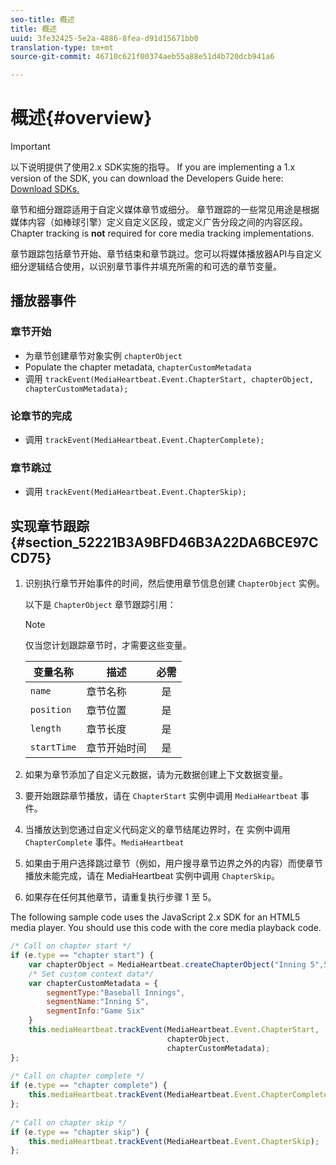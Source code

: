 ```yaml
---
seo-title: 概述
title: 概述
uuid: 3fe32425-5e2a-4886-8fea-d91d15671bb0
translation-type: tm+mt
source-git-commit: 46710c621f00374aeb55a88e51d4b720dcb941a6

---
```



# 概述{#overview}

>[!IMPORTANT]
>
>以下说明提供了使用2.x SDK实施的指导。 If you are implementing a 1.x version of the SDK, you can download the Developers Guide here: [Download SDKs.](/help/sdk-implement/download-sdks.md)

章节和细分跟踪适用于自定义媒体章节或细分。 章节跟踪的一些常见用途是根据媒体内容（如棒球引擎）定义自定义区段，或定义广告分段之间的内容区段。 Chapter tracking is **not** required for core media tracking implementations.

章节跟踪包括章节开始、章节结束和章节跳过。您可以将媒体播放器API与自定义细分逻辑结合使用，以识别章节事件并填充所需的和可选的章节变量。

## 播放器事件

### 章节开始

* 为章节创建章节对象实例 `chapterObject`
* Populate the chapter metadata, `chapterCustomMetadata`
* 调用 `trackEvent(MediaHeartbeat.Event.ChapterStart, chapterObject, chapterCustomMetadata);`

### 论章节的完成

* 调用 `trackEvent(MediaHeartbeat.Event.ChapterComplete);`

### 章节跳过

* 调用 `trackEvent(MediaHeartbeat.Event.ChapterSkip);`

## 实现章节跟踪 {#section_52221B3A9BFD46B3A22DA6BCE97CCD75}

1. 识别执行章节开始事件的时间，然后使用章节信息创建 `ChapterObject` 实例。

   以下是 `ChapterObject` 章节跟踪引用：

   >[!NOTE]
   >
   >仅当您计划跟踪章节时，才需要这些变量。

   | 变量名称 | 描述 | 必需 |
   | --- | --- | :---: |
   | `name` | 章节名称 | 是 |
   | `position` | 章节位置 | 是 |
   | `length` | 章节长度 | 是 |
   | `startTime` | 章节开始时间 | 是 |

1. 如果为章节添加了自定义元数据，请为元数据创建上下文数据变量。
1. 要开始跟踪章节播放，请在 `ChapterStart` 实例中调用 `MediaHeartbeat` 事件。
1. 当播放达到您通过自定义代码定义的章节结尾边界时，在 实例中调用 `ChapterComplete` 事件。`MediaHeartbeat`
1. 如果由于用户选择跳过章节（例如，用户搜寻章节边界之外的内容）而使章节播放未能完成，请在 MediaHeartbeat 实例中调用 `ChapterSkip`。
1. 如果存在任何其他章节，请重复执行步骤 1 至 5。

The following sample code uses the JavaScript 2.x SDK for an HTML5 media player. You should use this code with the core media playback code.

```js
/* Call on chapter start */ 
if (e.type == "chapter start") { 
    var chapterObject = MediaHeartbeat.createChapterObject("Inning 5",5,500,2500); 
    /* Set custom context data*/ 
    var chapterCustomMetadata = { 
        segmentType:"Baseball Innings", 
        segmentName:"Inning 5", 
        segmentInfo:"Game Six" 
    } 
    this.mediaHeartbeat.trackEvent(MediaHeartbeat.Event.ChapterStart,  
                                   chapterObject,  
                                   chapterCustomMetadata); 
}; 
 
/* Call on chapter complete */ 
if (e.type == "chapter complete") { 
    this.mediaHeartbeat.trackEvent(MediaHeartbeat.Event.ChapterComplete); 
}; 
 
/* Call on chapter skip */ 
if (e.type == "chapter skip") { 
    this.mediaHeartbeat.trackEvent(MediaHeartbeat.Event.ChapterSkip); 
}; 
```

